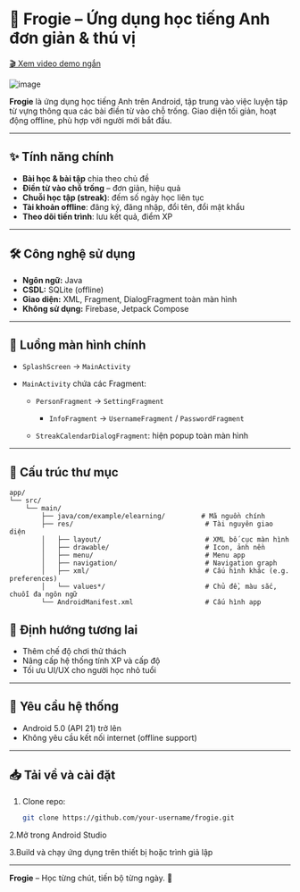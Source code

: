 # 🐸 Frogie – Ứng dụng học tiếng Anh đơn giản & thú vị

[🎬 Xem video demo ngắn](https://youtube.com/shorts/oAWuKw4GTjQ?feature=share)

![image](https://github.com/user-attachments/assets/63348f47-ab0f-43f9-a9ac-d820dea41370)


**Frogie** là ứng dụng học tiếng Anh trên Android, tập trung vào việc luyện tập từ vựng thông qua các bài điền từ vào chỗ trống. Giao diện tối giản, hoạt động offline, phù hợp với người mới bắt đầu.

---

## ✨ Tính năng chính

* **Bài học & bài tập** chia theo chủ đề
* **Điền từ vào chỗ trống** – đơn giản, hiệu quả
* **Chuỗi học tập (streak)**: đếm số ngày học liên tục
* **Tài khoản offline**: đăng ký, đăng nhập, đổi tên, đổi mật khẩu
* **Theo dõi tiến trình**: lưu kết quả, điểm XP

---

## 🛠️ Công nghệ sử dụng

* **Ngôn ngữ:** Java
* **CSDL:** SQLite (offline)
* **Giao diện:** XML, Fragment, DialogFragment toàn màn hình
* **Không sử dụng:** Firebase, Jetpack Compose

---

## 📅 Luồng màn hình chính

* `SplashScreen` → `MainActivity`
* `MainActivity` chứa các Fragment:

  * `PersonFragment` → `SettingFragment`

    * `InfoFragment` → `UsernameFragment` / `PasswordFragment`
  * `StreakCalendarDialogFragment`: hiện popup toàn màn hình

---

## 📁 Cấu trúc thư mục

```
app/
└── src/
    └── main/
        ├── java/com/example/elearning/         # Mã nguồn chính
        ├── res/                                 # Tài nguyên giao diện
        │   ├── layout/                          # XML bố cục màn hình
        │   ├── drawable/                        # Icon, ảnh nền
        │   ├── menu/                            # Menu app
        │   ├── navigation/                      # Navigation graph
        │   ├── xml/                             # Cấu hình khác (e.g. preferences)
        │   └── values*/                         # Chủ đề, màu sắc, chuỗi đa ngôn ngữ
        └── AndroidManifest.xml                  # Cấu hình app

```

## 🚚 Định hướng tương lai

* Thêm chế độ chơi thử thách
* Nâng cấp hệ thống tính XP và cấp độ
* Tối ưu UI/UX cho người học nhỏ tuổi


---

## 📱 Yêu cầu hệ thống

- Android 5.0 (API 21) trở lên
- Không yêu cầu kết nối internet (offline support)

---

## 📥 Tải về và cài đặt

1. Clone repo:
   ```bash
   git clone https://github.com/your-username/frogie.git
2.Mở trong Android Studio

3.Build và chạy ứng dụng trên thiết bị hoặc trình giả lập

---

**Frogie** – Học từng chút, tiến bộ từng ngày. 🐸
